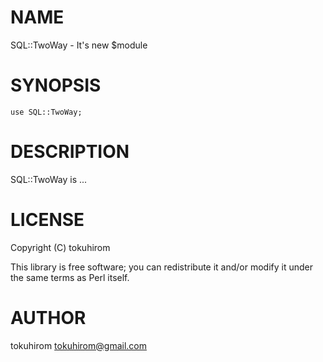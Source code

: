 # NAME

SQL::TwoWay - It's new $module

# SYNOPSIS

    use SQL::TwoWay;

# DESCRIPTION

SQL::TwoWay is ...

# LICENSE

Copyright (C) tokuhirom

This library is free software; you can redistribute it and/or modify
it under the same terms as Perl itself.

# AUTHOR

tokuhirom <tokuhirom@gmail.com>
